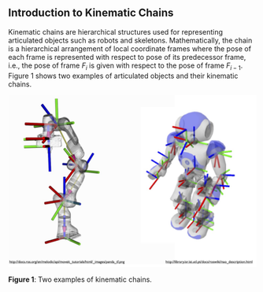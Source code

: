 ## Introduction to Kinematic Chains

Kinematic chains are hierarchical structures used for representing articulated objects such as robots and skeletons. Mathematically, the chain is a hierarchical arrangement of local coordinate frames where the pose of each frame is represented with respect to pose of its predecessor frame, i.e., the pose of frame $F_{i}$ is given with respect to the pose of frame $F_{i-1}$.  Figure 1 shows two examples of articulated objects and their kinematic chains. 

![multipleLocalFrames](multipleLocalFrames.jpg)

**Figure 1**: Two examples of kinematic chains.



 
